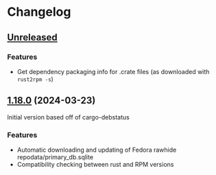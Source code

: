# Changelog

## [Unreleased](https://github.com/dmorawetz/cargo-rpmstatus/compare/v0.1.0...main)


### Features

- Get dependency packaging info for .crate files (as downloaded with `rust2rpm -s`)

## [1.18.0](https://github.com/dmorawetz/cargo-rpmstatus/tree/v0.1.0) (2024-03-23)

Initial version based off of cargo-debstatus

### Features

- Automatic downloading and updating of Fedora rawhide repodata/primary_db.sqlite
- Compatibility checking between rust and RPM versions

